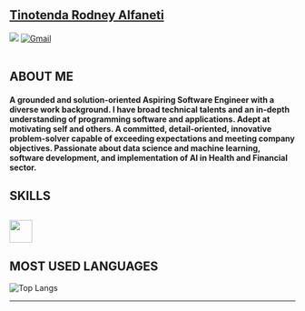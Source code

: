 
<br><h2 align=""><a href="https://github.com/tinotenda-alfaneti">Tinotenda Rodney Alfaneti</a> </h2>
<p align="">
<a href="https://www.linkedin.com/in/billpwchan1998/"><img src="https://img.shields.io/badge/LinkedIn-%230077B5.svg?&style=for-the-badge&logo=linkedin&logoColor=white" ></a>  
  <!-- <a href="https://gitlab.com/kakangocthien109"><img src="https://img.shields.io/badge/GitLab-330F63?style=for-the-badge&amp;logo=gitlab&amp;logoColor=white" alt="GitLab"></a>  -->
   <a href="mailto:tinotendaalfaneti18@gmail.com"><img src="https://img.shields.io/badge/Gmail-D14836?style=for-the-badge&amp;logo=gmail&amp;logoColor=white" alt="Gmail"></a> 
    <!-- <a href="https://nguyennt.pages.dev"><img src="https://img.shields.io/badge/kaka&#39;s%20corner-000000?style=for-the-badge&amp;logo=About.me&amp;logoColor=white" alt="Kaka&#39;s Corner"></a>
    <a href="https://replit.com/@nguyenntdev"> <img src="https://img.shields.io/badge/replit-667881?style=for-the-badge&logo=replit&logoColor=white"></a> -->
<br><br>
</p>
<h2 align="">ABOUT ME</h2>
<h4 align=""> A grounded and solution-oriented Aspiring Software Engineer with a diverse work background. I have broad technical talents and an in-depth understanding of programming software and applications. Adept at motivating self and others. A committed, detail-oriented, innovative problem-solver capable of exceeding expectations and meeting company objectives. Passionate about data science and machine learning, software development, and implementation of AI in Health and Financial sector.</h4>

<h2 align="">SKILLS</h2>
<h2 align=""><img src="https://readme-typing-svg.herokuapp.com?vCenter=true&width=500&lines=Shell+Scripting;Machine+Learning;+C+Programming;Data+Science;SQL+Programming;Java+Programming" height="40"/></h2>

<!--

![](https://komarev.com/ghpvc/?username=tinotenda-alfaneti) -->
<!--## GITHUB STREAK
[![GitHub Streak](http://github-readme-streak-stats.herokuapp.com?user=tinotenda-alfaneti&theme=radical)](https://www.github.com/tinotenda-alfaneti)-->
## MOST USED LANGUAGES ##
![Top Langs](https://github-readme-stats.vercel.app/api/top-langs/?username=tinotenda-alfaneti&theme=dark&layout=compact)
<!-- ## GITHUB STATISTICS ##
![Phancddev's GitHub stats](https://github-readme-stats.vercel.app/api?username=tinotenda-alfaneti&theme=radical) -->






<hr>
